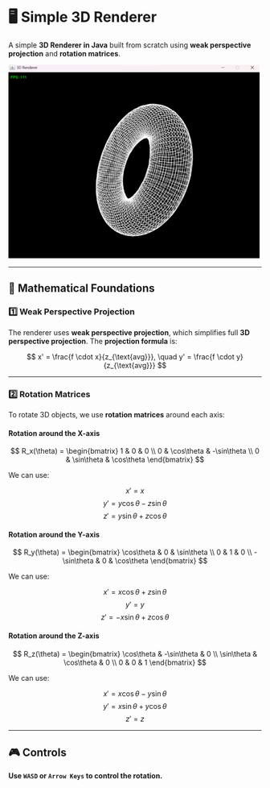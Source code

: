 # 🖥️ Simple 3D Renderer

A simple **3D Renderer in Java** built from scratch using **weak perspective projection** and **rotation matrices**.

![3D Renderer Preview](res/preview.png)

---

## 📐 Mathematical Foundations

### **1️⃣ Weak Perspective Projection**
The renderer uses **weak perspective projection**, which simplifies full **3D perspective projection**.
The **projection formula** is:

$$
x' = \frac{f \cdot x}{z_{\text{avg}}}, \quad y' = \frac{f \cdot y}{z_{\text{avg}}}
$$

---

### **2️⃣ Rotation Matrices**
To rotate 3D objects, we use **rotation matrices** around each axis:

#### **Rotation around the X-axis**
$$
R_x(\theta) =
\begin{bmatrix}
1 & 0 & 0 \\
0 & \cos\theta & -\sin\theta \\
0 & \sin\theta & \cos\theta
\end{bmatrix}
$$

We can use:

$$
x' = x
$$
$$
y' = y \cos\theta - z \sin\theta
$$
$$
z' = y \sin\theta + z \cos\theta
$$

#### **Rotation around the Y-axis**
$$
R_y(\theta) =
\begin{bmatrix}
\cos\theta & 0 & \sin\theta \\
0 & 1 & 0 \\
-\sin\theta & 0 & \cos\theta
\end{bmatrix}
$$

We can use:

$$
x' = x \cos\theta + z \sin\theta
$$
$$
y' = y
$$
$$
z' = -x \sin\theta + z \cos\theta
$$

#### **Rotation around the Z-axis**
$$
R_z(\theta) =
\begin{bmatrix}
\cos\theta & -\sin\theta & 0 \\
\sin\theta & \cos\theta & 0 \\
0 & 0 & 1
\end{bmatrix}
$$

We can use:

$$
x' = x \cos\theta - y \sin\theta
$$
$$
y' = x \sin\theta + y \cos\theta
$$
$$
z' = z
$$

---

## 🎮 Controls
**Use `WASD` or `Arrow Keys` to control the rotation.**